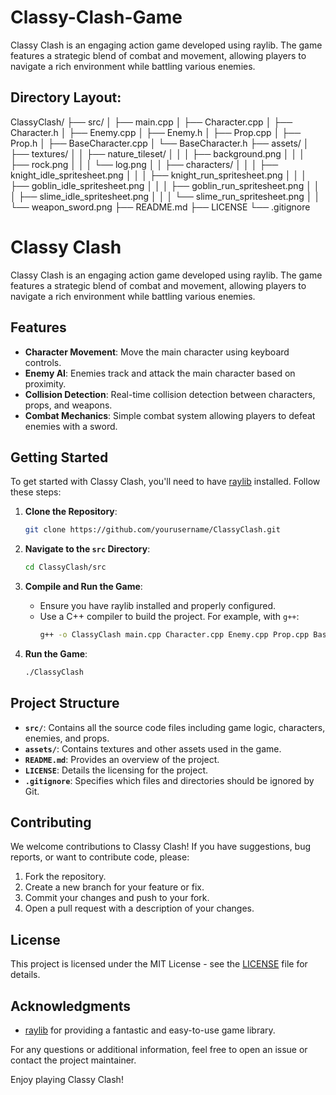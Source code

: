 # Classy-Clash-Game
Classy Clash is an engaging action game developed using raylib. The game features a strategic blend of combat and movement, allowing players to navigate a rich environment while battling various enemies.

## Directory Layout: 

ClassyClash/
├── src/
│   ├── main.cpp
│   ├── Character.cpp
│   ├── Character.h
│   ├── Enemy.cpp
│   ├── Enemy.h
│   ├── Prop.cpp
│   ├── Prop.h
│   ├── BaseCharacter.cpp
│   └── BaseCharacter.h
├── assets/
│   ├── textures/
│   │   ├── nature_tileset/
│   │   │   ├── background.png
│   │   │   ├── rock.png
│   │   │   └── log.png
│   │   ├── characters/
│   │   │   ├── knight_idle_spritesheet.png
│   │   │   ├── knight_run_spritesheet.png
│   │   │   ├── goblin_idle_spritesheet.png
│   │   │   ├── goblin_run_spritesheet.png
│   │   │   ├── slime_idle_spritesheet.png
│   │   │   └── slime_run_spritesheet.png
│   │   └── weapon_sword.png
├── README.md
├── LICENSE
└── .gitignore

# Classy Clash

Classy Clash is an engaging action game developed using raylib. The game features a strategic blend of combat and movement, allowing players to navigate a rich environment while battling various enemies.

## Features

- **Character Movement**: Move the main character using keyboard controls.
- **Enemy AI**: Enemies track and attack the main character based on proximity.
- **Collision Detection**: Real-time collision detection between characters, props, and weapons.
- **Combat Mechanics**: Simple combat system allowing players to defeat enemies with a sword.

## Getting Started

To get started with Classy Clash, you'll need to have [raylib](https://www.raylib.com) installed. Follow these steps:

1. **Clone the Repository**:
    ```bash
    git clone https://github.com/yourusername/ClassyClash.git
    ```

2. **Navigate to the `src` Directory**:
    ```bash
    cd ClassyClash/src
    ```

3. **Compile and Run the Game**:
    - Ensure you have raylib installed and properly configured.
    - Use a C++ compiler to build the project. For example, with `g++`:
      ```bash
      g++ -o ClassyClash main.cpp Character.cpp Enemy.cpp Prop.cpp BaseCharacter.cpp -lraylib -lGL -lm -lpthread -ldl
      ```

4. **Run the Game**:
    ```bash
    ./ClassyClash
    ```

## Project Structure

- **`src/`**: Contains all the source code files including game logic, characters, enemies, and props.
- **`assets/`**: Contains textures and other assets used in the game.
- **`README.md`**: Provides an overview of the project.
- **`LICENSE`**: Details the licensing for the project.
- **`.gitignore`**: Specifies which files and directories should be ignored by Git.

## Contributing

We welcome contributions to Classy Clash! If you have suggestions, bug reports, or want to contribute code, please:

1. Fork the repository.
2. Create a new branch for your feature or fix.
3. Commit your changes and push to your fork.
4. Open a pull request with a description of your changes.

## License

This project is licensed under the MIT License - see the [LICENSE](LICENSE) file for details.

## Acknowledgments

- [raylib](https://www.raylib.com) for providing a fantastic and easy-to-use game library.

For any questions or additional information, feel free to open an issue or contact the project maintainer.

Enjoy playing Classy Clash!




